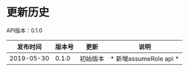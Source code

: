 # 更新历史 #
API版本：0.1.0

|发布时间|版本号|更新|说明|
|---|---|---|---|
|2019-05-30|0.1.0|初始版本|* 新增assumeRole api * |


